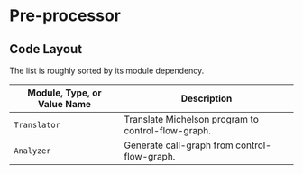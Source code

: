 # Pre-processor

## Code Layout

The list is roughly sorted by its module dependency.

| Module, Type, or Value Name | Description                                        |
| --------------------------- | -------------------------------------------------- |
| `Translator`                | Translate Michelson program to control-flow-graph. |
| `Analyzer`                  | Generate call-graph from control-flow-graph.       |
